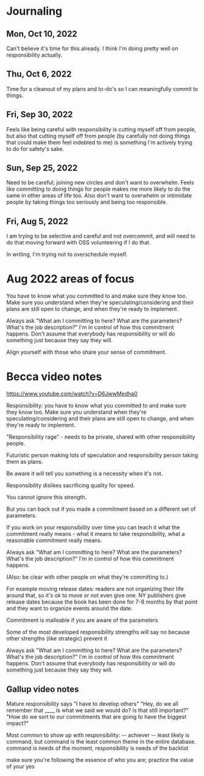 # Journaling
## Mon, Oct 10, 2022
Can't believe it's time for this already. I think I'm doing pretty well on responsibility actually. 

## Thu, Oct 6, 2022
Time for a cleanout of my plans and to-do's so I can meaningfully commit to things. 

## Fri, Sep 30, 2022
Feels like being careful with responsibility is cutting myself off from people, but also that cutting myself off from people (by carefully not doing things that could make them feel indebted to me) is something I'm actively trying to do for safety's sake. 

## Sun, Sep 25, 2022
Need to be careful; joining new circles and don't want to overwhelm. Feels like committing to doing things for people makes me more likely to do the same in other areas of life too. Also don't want to overwhelm or intimidate people by taking things too seriously and being too responsible. 

## Fri, Aug 5, 2022

I am trying to be selective and careful and not overcommit, and will need to do that moving forward with OSS volunteering if I do that.

In writing, I'm trying not to overschedule myself.


# Aug 2022 areas of focus

You have to know what you committed to and make sure they know too. Make sure you understand when they're speculating/considering and their plans are still open to change, and when they're ready to implement.

Always ask "What am I committing to here? What are the parameters? What's the job description?" I'm in control of how this commitment happens. Don't assume that everybody has responsibility or will do something just because they say they will.

Align yourself with those who share your sense of commitment.

# Becca video notes

https://www.youtube.com/watch?v=D6JwwMedha0

Responsibility: you have to know what you committed to and make sure they know too. Make sure you understand when they're speculating/considering and their plans are still open to change, and when they're ready to implement.

"Responsibility rage" - needs to be private, shared with other responsibility people.

Futuristic person making lots of speculation and responsibility person taking them as plans.

Be aware it will tell you something is a necessity when it's not.

Responsibility dislikes sacrificing quality for speed.

You cannot ignore this strength.

But you can back out if you made a commitment based on a different set of parameters.

If you work on your responsibility over time you can teach it what the commitment really means - what it means to take responsibility, what a reasonable commitment really means.

Always ask "What am I committing to here? What are the parameters? What's the job description?" I'm in control of how this commitment happens.

(Also: be clear with other people on what they're committing to.)

For example moving release dates: readers are not organizing their life around that, so it's ok to move or not even give one. NY publishers give release dates because the book has been done for 7-8 months by that point and they want to organize events around the date.

Commitment is malleable if you are aware of the parameters

Some of the most developed responsibility strengths will say no because other strengths (like strategic) prevent it

Always ask "What am I committing to here? What are the parameters? What's the job description?" I'm in control of how this commitment happens. Don't assume that everybody has responsibility or will do something just because they say they will.


## Gallup video notes

Mature responsibility says "I have to develop others"
"Hey, do we all remember that ____ is what we said we would do? Is that still important?"
"How do we sort to our commitments that are going to have the biggest impact?"

Most common to show up with responsibility:
-- achiever
-- least likely is command, but command is the least common theme in the entire database. command is needs of the moment, responsibility is needs of the backlist

make sure you're following the essence of who you are; practice the value of your yes


